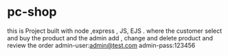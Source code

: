 # pc-shop
this is Project built with node ,express , JS, EJS . where the customer select and buy the product and the admin add , change and delete product  and review the order
admin-user:admin@test.com
admin-pass:123456
